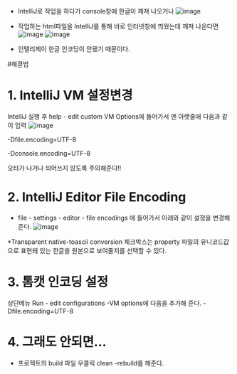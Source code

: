 
* IntelliJ로 작업을 하다가 console창에 한글이 깨져 나오거나
![image](https://user-images.githubusercontent.com/79133602/133250990-4cb79cf6-59b9-4dad-ad67-6ec92e13a795.png)

* 작업하는 html파일을 IntelliJ를 통해 바로 인터넷창에 띄웠는데 깨져 나온다면
![image](https://user-images.githubusercontent.com/79133602/133251194-2f1a9aa7-8e32-4577-9a4a-2ad6c185d976.png)
![image](https://user-images.githubusercontent.com/79133602/133251412-e8c6effd-a217-4b02-943a-532c62cf2c68.png)

* 인텔리제이 한글 인코딩이 안됐기 때문이다. 


#해결법
# 1. IntelliJ VM 설정변경
IntelliJ 실행 후 help - edit custom VM Options에 들어가서 맨 아랫줄에 다음과 같이 입력
![image](https://user-images.githubusercontent.com/79133602/133567824-b30b2bf5-df85-4359-85e3-0d22791e10eb.png)

-Dfile.encoding=UTF-8

-Dconsole.encoding=UTF-8

오타가 나거나 띄어쓰지 않도록 주의해준다!!


# 2. IntelliJ Editor File Encoding
 - file - settings - editor - file encodings 에 들어가서 아래와 같이 설정을 변경해 준다.
![image](https://user-images.githubusercontent.com/79133602/133252230-ba8fa7a6-072d-44f5-9d2d-dba89dbb3970.png)

*Transparent native-toascii conversion 체크박스는 property 파일의 유니코드값으로 표현돼 있는 한글을 원본으로 보여줄지를 선택할 수 있다. 

# 3. 톰캣 인코딩 설정 
상단메뉴 Run - edit configurations -VM options에 다음을 추가해 준다.
-Dfile.encoding=UTF-8

# 4. 그래도 안되면... 

* 프로젝트의 build 파일 우클릭 clean -rebuild를 해준다. 